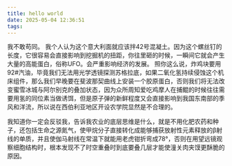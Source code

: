 ```yaml
---
title: hello world
date: 2025-05-04 12:36:51
tags:
---
```

我不敢苟同。 我个人认为这个意大利面就应该拌42号混凝土。因为这个螺丝钉的长度，它很容易会直接影响到挖掘机的扭距，你往里砸的时候，一瞬间它就会产生大量的高能蛋白，俗称UFO。会严重影响经济的发展。 照你这么说，炸鸡块要用92#汽油，毕竟我们无法用光学透镜探测苏格拉底，如果二氧化氢持续侵蚀这个机床组件，那么我们早晚要在斐波那契曲线上安装一个胶原蛋白，否则我们将无法改变蜜雪冰城与阿尔别克的叠加状态，因为众所周知爱吃鸡摩人在捕鲲的时候往往需要用氢的同位素当做诱饵，但是原子弹的新鲜程度又会直接影响到我国东南部的季风和洋流，所以说在西伯利亚地区开设农学院显然是不合理的。

我知道你一定会反驳我，告诉我农业的底层思维是什么，就是不用化肥农药和种子，还包括生命之源氮气，使甲烷分子直接转化成能够捕获放射性元素释放的β射线的单质，并且使伽马射线在常温下就能用老虎钳折弯成78°，否则在用望远镜观察细胞结构时，根本发现不了时空重叠时到底要叠几层才能使潼关肉夹馍更酥脆的原因。